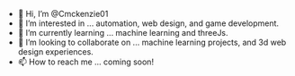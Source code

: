 - 👋 Hi, I’m @Cmckenzie01
- 👀 I’m interested in ... automation, web design, and game development. 
- 🌱 I’m currently learning ... machine learning and threeJs.
- 💞️ I’m looking to collaborate on ... machine learning projects, and 3d web design experiences. 
- 📫 How to reach me ... coming soon!

<!---
Cmckenzie01/Cmckenzie01 is a ✨ special ✨ repository because its `README.md` (this file) appears on your GitHub profile.
You can click the Preview link to take a look at your changes.
--->
